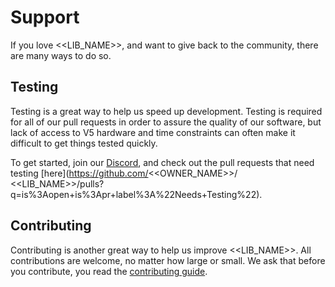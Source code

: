 # Support

If you love  <<LIB_NAME>>, and want to give back to the community, there are many ways to do so.

## Testing

Testing is a great way to help us speed up development. Testing is required for all of our pull requests in order to assure the quality of our software, but lack of access to V5 hardware and time constraints can often make it difficult to get things tested quickly.
<!-- TODO: handle discord invite?  -->
To get started, join our [Discord](https://discord.gg/pCHr7XZUTj), and check out the pull requests that need testing [here](https://github.com/<<OWNER_NAME>>/ <<LIB_NAME>>/pulls?q=is%3Aopen+is%3Apr+label%3A%22Needs+Testing%22).

## Contributing

Contributing is another great way to help us improve <<LIB_NAME>>. All contributions are welcome, no matter how large or small. We ask that before you contribute, you read the [contributing guide](./contribute.md).

